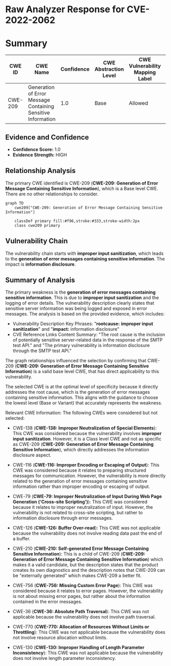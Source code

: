 # Raw Analyzer Response for CVE-2022-2062

# Summary
| CWE ID | CWE Name | Confidence | CWE Abstraction Level | CWE Vulnerability Mapping Label | CWE-Vulnerability Mapping Notes |
|---|---|---|---|---|---|
| CWE-209 | Generation of Error Message Containing Sensitive Information | 1.0 | Base | Allowed | Primary CWE |

## Evidence and Confidence

*   **Confidence Score:** 1.0
*   **Evidence Strength:** HIGH

## Relationship Analysis
The primary CWE identified is CWE-209 (**CWE-209: Generation of Error Message Containing Sensitive Information**), which is a Base level CWE. There are no other relationships to consider.

```mermaid
graph TD
    cwe209["CWE-209: Generation of Error Message Containing Sensitive Information"]
    
    classDef primary fill:#f96,stroke:#333,stroke-width:2px
    class cwe209 primary
```

## Vulnerability Chain
The vulnerability chain starts with **improper input sanitization**, which leads to the **generation of error messages containing sensitive information**. The impact is **information disclosure**.

## Summary of Analysis
The primary weakness is the **generation of error messages containing sensitive information**. This is due to **improper input sanitization** and the logging of error details. The vulnerability description clearly states that sensitive server information was being logged and exposed in error messages. The analysis is based on the provided evidence, which includes:

*   Vulnerability Description Key Phrases: "**rootcause:** **improper input sanitization**" and "**impact:** information disclosure"
*   CVE Reference Links Content Summary: "The root cause is the inclusion of potentially sensitive server-related data in the response of the SMTP test API." and "The primary vulnerability is information disclosure through the SMTP test API."

The graph relationships influenced the selection by confirming that CWE-209 (**CWE-209: Generation of Error Message Containing Sensitive Information**) is a valid base level CWE, that has direct applicability to this vulnerability.

The selected CWE is at the optimal level of specificity because it directly addresses the root cause, which is the generation of error messages containing sensitive information. This aligns with the guidance to choose the lowest level (Base or Variant) that accurately represents the weakness.

Relevant CWE Information:
The following CWEs were considered but not selected:

*   CWE-138 (**CWE-138: Improper Neutralization of Special Elements**): This CWE was considered because the vulnerability involves **improper input sanitization**. However, it is a Class level CWE and not as specific as CWE-209 (**CWE-209: Generation of Error Message Containing Sensitive Information**), which directly addresses the information disclosure aspect.

*   CWE-116 (**CWE-116: Improper Encoding or Escaping of Output**): This CWE was considered because it relates to preparing structured messages for communication. However, the vulnerability is more directly related to the generation of error messages containing sensitive information rather than improper encoding or escaping of output.

*   CWE-79 (**CWE-79: Improper Neutralization of Input During Web Page Generation ('Cross-site Scripting')**): This CWE was considered because it relates to improper neutralization of input. However, the vulnerability is not related to cross-site scripting, but rather to information disclosure through error messages.

*   CWE-126 (**CWE-126: Buffer Over-read**): This CWE was not applicable because the vulnerability does not involve reading data past the end of a buffer.

*   CWE-210 (**CWE-210: Self-generated Error Message Containing Sensitive Information**): This is a child of CWE-209 (**CWE-209: Generation of Error Message Containing Sensitive Information**) which makes it a valid candidate, but the description states that the product creates its own diagnostics and the description notes that CWE-209 can be "externally generated" which makes CWE-209 a better fit.

*   CWE-756 (**CWE-756: Missing Custom Error Page**): This CWE was considered because it relates to error pages. However, the vulnerability is not about missing error pages, but rather about the information contained in the error messages.

* CWE-36 (**CWE-36: Absolute Path Traversal**): This CWE was not applicable because the vulnerability does not involve path traversal.
* CWE-770 (**CWE-770: Allocation of Resources Without Limits or Throttling**): This CWE was not applicable because the vulnerability does not involve resource allocation without limits.
* CWE-130 (**CWE-130: Improper Handling of Length Parameter Inconsistency**): This CWE was not applicable because the vulnerability does not involve length parameter inconsistency.